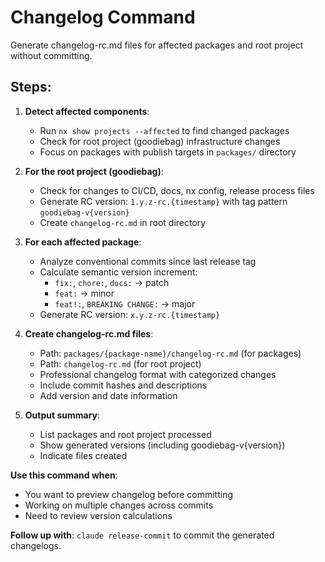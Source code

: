 # Changelog Command

Generate changelog-rc.md files for affected packages and root project without committing.

## Steps:

1. **Detect affected components**:
   - Run `nx show projects --affected` to find changed packages
   - Check for root project (goodiebag) infrastructure changes
   - Focus on packages with publish targets in `packages/` directory

2. **For the root project (goodiebag)**:
   - Check for changes to CI/CD, docs, nx config, release process files
   - Generate RC version: `1.y.z-rc.{timestamp}` with tag pattern `goodiebag-v{version}`
   - Create `changelog-rc.md` in root directory

3. **For each affected package**:
   - Analyze conventional commits since last release tag
   - Calculate semantic version increment:
     - `fix:`, `chore:`, `docs:` → patch
     - `feat:` → minor
     - `feat!:`, `BREAKING CHANGE:` → major
   - Generate RC version: `x.y.z-rc.{timestamp}`

4. **Create changelog-rc.md files**:
   - Path: `packages/{package-name}/changelog-rc.md` (for packages)
   - Path: `changelog-rc.md` (for root project)
   - Professional changelog format with categorized changes
   - Include commit hashes and descriptions
   - Add version and date information

5. **Output summary**:
   - List packages and root project processed
   - Show generated versions (including goodiebag-v{version})
   - Indicate files created

**Use this command when**:
- You want to preview changelog before committing
- Working on multiple changes across commits
- Need to review version calculations

**Follow up with**: `claude release-commit` to commit the generated changelogs.
